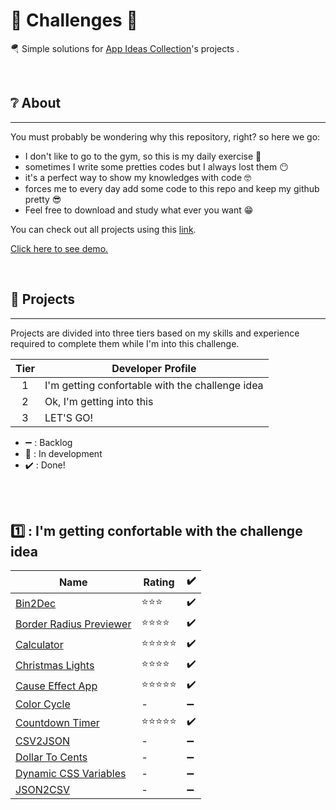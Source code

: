 <h1>🚩 Challenges 🚩</h1>


<p>🪂 Simple solutions for <a href="https://github.com/florinpop17/app-ideas">App Ideas Collection</a>'s projects .</p>


<br />

## ❔ About
--------------
<p>
You must probably be wondering why this repository, right? 
so here we go:
</p>

- I don't like to go to the gym, so this is my daily exercise 💪
- sometimes I write some pretties codes but I always lost them 😶
- it's a perfect way to show my knowledges with code 🤓
- forces me to every day add some code to this repo and keep my github pretty 😎
- Feel free to download and study what ever you want 😁

<p>You can check out all projects using this <a href="http://ofernandoavila.avilamidia.com/challenges/">link</a>.</p>
<p><a href="http://ofernandoavila.avilamidia.com/challenges/">Click here to see demo.</a></p>

<br />

## 📜 Projects
--------------

Projects are divided into three tiers based on my skills and experience
required to complete them while I'm into this challenge.

| Tier | Developer Profile                                   |
| :--: | --------------------------------------------------- |
|  1   | I'm getting confortable with the challenge idea     |
|  2   | Ok, I'm getting into this                           |
|  3   | LET'S GO!                                           |


- ➖ : Backlog
- 🚧 : In development
- ✔️ : Done!

<br /><br />

## 1️⃣ : I'm getting confortable with the challenge idea

| Name                                                                                                                                           | Rating         | ✔️ |
| ---------------------------------------------------------------------------------------------------------------------------------------------- | -------------- | ---
| [Bin2Dec](https://github.com/ofernandoavila/challenges/tree/master/1-%20Bin2Dec)                                                               | ⭐⭐⭐        | ✔️ |            
| [Border Radius Previewer](https://github.com/ofernandoavila/challenges/tree/master/2-BorderRadiusPreview)                                      | ⭐⭐⭐⭐      | ✔️ |
| [Calculator](https://github.com/ofernandoavila/challenges/tree/master/3-Calculator)                                                            | ⭐⭐⭐⭐⭐    | ✔️ |
| [Christmas Lights](https://github.com/ofernandoavila/challenges/tree/master/4-ChristmasLights)                                                 | ⭐⭐⭐⭐      | ✔️ |
| [Cause Effect App](https://github.com/ofernandoavila/challenges/tree/master/5-CauseEffectApp)                                                  | ⭐⭐⭐⭐⭐    | ✔️ |
| [Color Cycle](https://github.com/ofernandoavila/challenges/tree/master/6-ColorCycle)                                                           | -              | ➖ |
| [Countdown Timer](https://github.com/ofernandoavila/challenges/tree/master/7-CountdownTimer)                                                   | ⭐⭐⭐⭐⭐    | ✔️ |
| [CSV2JSON](https://github.com/ofernandoavila/challenges/tree/master/8-CSV2JSON)                                                                | -              | ➖ |
| [Dollar To Cents](https://github.com/ofernandoavila/challenges/tree/master/9-DollarToCents)                                                    | -              | ➖ |
| [Dynamic CSS Variables](https://github.com/ofernandoavila/challenges/tree/master/10-DynamicCSSVariables)                                       | -              | ➖ |
| [JSON2CSV](https://github.com/ofernandoavila/challenges/tree/master/17-JSON2CSV)                                                               | -              | ➖ |